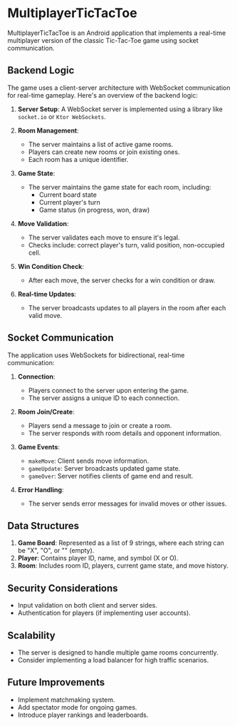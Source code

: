 # MultiplayerTicTacToe

MultiplayerTicTacToe is an Android application that implements a real-time multiplayer version of the classic Tic-Tac-Toe game using socket communication.

## Backend Logic

The game uses a client-server architecture with WebSocket communication for real-time gameplay. Here's an overview of the backend logic:

1. **Server Setup**: A WebSocket server is implemented using a library like `socket.io` or `Ktor WebSockets`.

2. **Room Management**: 
   - The server maintains a list of active game rooms.
   - Players can create new rooms or join existing ones.
   - Each room has a unique identifier.

3. **Game State**: 
   - The server maintains the game state for each room, including:
     - Current board state
     - Current player's turn
     - Game status (in progress, won, draw)

4. **Move Validation**:
   - The server validates each move to ensure it's legal.
   - Checks include: correct player's turn, valid position, non-occupied cell.

5. **Win Condition Check**:
   - After each move, the server checks for a win condition or draw.

6. **Real-time Updates**:
   - The server broadcasts updates to all players in the room after each valid move.

## Socket Communication

The application uses WebSockets for bidirectional, real-time communication:

1. **Connection**: 
   - Players connect to the server upon entering the game.
   - The server assigns a unique ID to each connection.

2. **Room Join/Create**:
   - Players send a message to join or create a room.
   - The server responds with room details and opponent information.

3. **Game Events**:
   - `makeMove`: Client sends move information.
   - `gameUpdate`: Server broadcasts updated game state.
   - `gameOver`: Server notifies clients of game end and result.

4. **Error Handling**:
   - The server sends error messages for invalid moves or other issues.

## Data Structures

1. **Game Board**: Represented as a list of 9 strings, where each string can be "X", "O", or "" (empty).
2. **Player**: Contains player ID, name, and symbol (X or O).
3. **Room**: Includes room ID, players, current game state, and move history.

## Security Considerations

- Input validation on both client and server sides.
- Authentication for players (if implementing user accounts).

## Scalability

- The server is designed to handle multiple game rooms concurrently.
- Consider implementing a load balancer for high traffic scenarios.

## Future Improvements

- Implement matchmaking system.
- Add spectator mode for ongoing games.
- Introduce player rankings and leaderboards.


